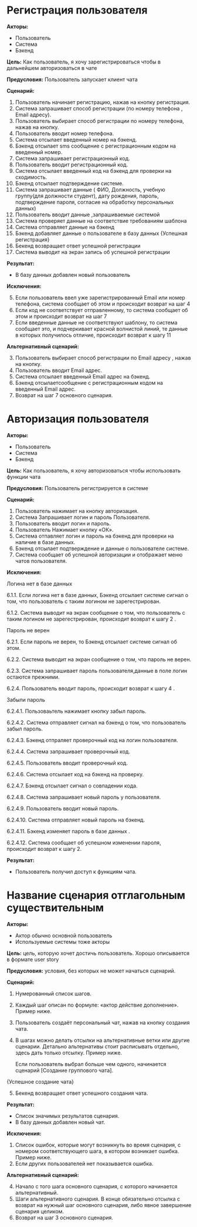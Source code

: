 
# Регистрация пользователя

**Акторы:** 

- Пользователь
- Система
- Бэкенд

**Цель:** Как пользователь, я хочу зарегистрироваться чтобы в дальнейшем авторизоваться в чате

**Предусловия:** Пользователь запускает клиент чата

**Сценарий:**

1. Пользователь начинает регистрацию, нажав на кнопку регистрация.
2. Система запрашивает способ регистрации (по номеру телефона , Email адресу).
3. Пользователь выбирает способ регистрации по номеру телефона, нажав на кнопку.
4. Пользователь вводит номер телефона.
5. Система отсылает введенный номер на бэкенд.
6. Бэкенд отсылает sms сообщение с регистрационным кодом на введенный номер.
7. Система запрашивает регистрационный код.
8. Пользователь вводит регистрационный код.
9. Система отсылает введенный код на бэкенд для проверки на сходимость.
10. Бэкенд отсылает подтверждение системе.
11. Система запрашивает данные ( ФИО, Должность, учебную группу(для должности студент), дату рождения, пароль, подтверждение пароля, согласие на обработку персональных данных)
12. Пользователь вводит данные ,запрашиваемые системой
13. Система проверяет данные на соответствие требованиям шаблона
14. Система отправляет данные на бэкенд
15. Бэкенд добавляет данные о пользователе в базу данных 
{Успешная регистрация}
16. Бекенд возвращает ответ успешной регистрации
17. Система выводит на экран запись об успешной регистрации


**Результат:**

- В базу данных добавлен новый пользователь

**Исключения:**

5. Если пользователь ввел уже зарегистрированный Email или номер телефона, система сообщает об этом и происходит возврат на шаг 4
10. Если код не соответствует отправленному, то система сообщает об этом и происходит возврат на шаг 7 
13. Если введенные данные не соответствуют шаблону, то система сообщает это, и подчеркивает красной волнистой линий, те данные в которых получилось отличие, происходит возврат к шагу 11

**Альтернативный сценарий:** 

3. Пользователь выбирает способ регистрации по Email адресу , нажав на кнопку.
4. Пользователь вводит Email адрес.
5. Система отсылает введенный Email адрес на бэкенд.
6. Бэкенд отсылаетсообщение с регистрационным кодом на введенный Email адрес.
7. Возврат на шаг 7 основного сценария.








# Авторизация пользователя

**Акторы:** 

- Пользователь
- Система
- Бэкенд


**Цель:** Как пользователь, я хочу авторизоваться чтобы использовать функции чата

**Предусловия:** Пользователь регистрируется в системе

**Сценарий:**
1. Пользователь нажимает на кнопку авторизация.
2. Система Запрашивает логин и пароль Пользователя.
3. Пользователь вводит логин и пароль.
4. Пользователь Нажимает кнопку «ОК».
5. Система отпавляет логин и пароль на бэкенд для проверки на наличие в базе данных.
6. Бэкенд отсылает подтверждение и данные о пользователе системе.
7. Система сообщает об успешной авторизации и отображает меню чатов пользователя.


**Исключения:**

Логина нет в базе данных 
 
6.1.1. Если логина нет в базе данных,  Бэкенд отсылает системе сигнал о том, что пользователь с таким логином не зарегестрирован.

6.1.2. Система выводит на экран сообщение о том, что пользователь с таким логином не зарегестрирован, происходит возврат к шагу 2 .

Пароль не верен

6.2.1. Если пароль не верен, то Бэкенд отсылает системе сигнал об этом.

6.2.2. Система выводит на экран сообщение о том, что пароль не верен.

6.2.3. Система запрашивает пароль пользователя,данные в поле логин остаются прежними.

6.2.4. Пользователь вводит пароль, происходит возврат к шагу 4 .

Забыли пароль 

6.2.4.1. Пользоваьтель нажимает кнопку забыл пароль.

6.2.4.2. Система отправляет сигнал на бэкенд о том, что пользователь забыл пароль.

6.2.4.3. Бэкенд отпраляет проверочный код на логин пользователя.

6.2.4.4. Система запрашивает проверочный код.

6.2.4.5. Пользователь вводит проверочный код.

6.2.4.6. Система отсылает код на бэкенд на проверку.

6.2.4.7. Бэкенд отсылает сигнал о совпадении кода.

6.2.4.8. Система запрашивает новый пароль у пользователя.

6.2.4.9. Пользователь вводит новый пароль.

6.2.4.10. Система отправляет новый пароль на бэкенд.

6.2.4.11. Бэкенд изменяет пароль в базе данных .

6.2.4.12. Система сообщает об успешном изменении пароля, происходит возврат к шагу 2.




**Результат:**

- Пользователь получил доступ к функциям чата.





































# Название сценария отглагольным существительным

**Акторы:** 

- Актор обычно основной пользователь
- Используемые системы тоже акторы

**Цель:** цель, которую хочет достичь пользователь. Хорошо описывается в формате user story

**Предусловия:** условия, без которых не может начаться сценарий.

**Сценарий:**

1. Нумерованный список шагов.
2. Каждый шаг описан по формуле: «актор действие дополнение». Пример ниже.
3. Пользователь создаёт персональный чат, нажав на кнопку создания чата.
4. В шагах можно делать отсылки на альтернативные ветки или другие сценарии. Детально альтернативы стоит расписывать отдельно, здесь дать только отсылку. Пример ниже.

    Если пользователь выбрал больше чем одного, начинается сценарий [Создание группового чата].

{Успешное создание чата}

5. Бекенд возвращает ответ успешного создания чата.

**Результат:**

- Список значимых результатов сценария.
- В базу данных добавлен новый чат.

**Исключения:**

1. Список ошибок, которые могут возникнуть во время сценария, с номером соответствующего шага, в котором возникает ошибка. Пример ниже.
3. Если других пользователей нет показывается ошибка.

**Альтернативный сценарий:** 

4. Начало с того шага основного сценария, с которого начинается альтернативный.
5. Шаги альтернативного сценария. В конце обязательно отсылка с возврат на нужный шаг основного сценария, либо явное завершение сценария целиком.
6. Возврат на шаг 3 основного сценария.




